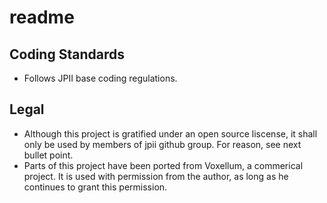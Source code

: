 readme
==========

## Coding Standards
* Follows JPII base coding regulations.

## Legal
* Although this project is gratified under an open source liscense, it shall only be used by members of jpii github group. For reason, see next bullet point.
* Parts of this project have been ported from Voxellum, a commerical project. It is used with permission from the author, as long as he continues to grant this permission.